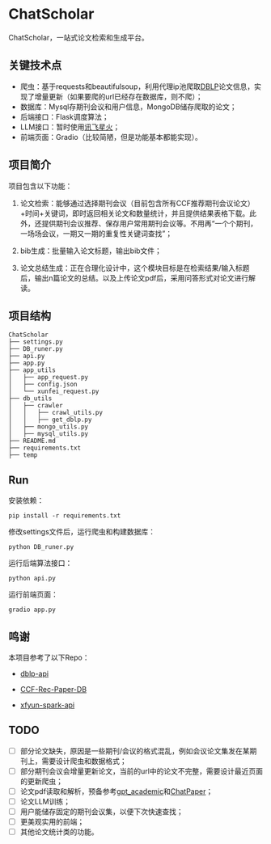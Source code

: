 # ChatScholar
ChatScholar，一站式论文检索和生成平台。

## 关键技术点
- 爬虫：基于requests和beautifulsoup，利用代理ip池爬取[DBLP](https://dblp.uni-trier.de/)论文信息，实现了增量更新（如果要爬的url已经存在数据库，则不爬）；
- 数据库：Mysql存期刊会议和用户信息，MongoDB储存爬取的论文；
- 后端接口：Flask调度算法；
- LLM接口：暂时使用[讯飞星火](https://xinghuo.xfyun.cn/)；
- 前端页面：Gradio（比较简陋，但是功能基本都能实现）。

## 项目简介

项目包含以下功能：

1. 论文检索：能够通过选择期刊会议（目前包含所有CCF推荐期刊会议论文）+时间+关键词，即时返回相关论文和数量统计，并且提供结果表格下载。此外，还提供期刊会议推荐、保存用户常用期刊会议等。不用再“一个个期刊，一场场会议，一期又一期的重复性关键词查找”；

2. bib生成：批量输入论文标题，输出bib文件；

3. 论文总结生成：正在合理化设计中，这个模块目标是在检索结果/输入标题后，输出n篇论文的总结。以及上传论文pdf后，采用问答形式对论文进行解读。

## 项目结构

```shell
ChatScholar
├── settings.py
├── DB_runer.py
├── api.py
├── app.py
├── app_utils
│   ├── app_request.py
│   ├── config.json
│   └── xunfei_request.py
├── db_utils
│   ├── crawler
│   │   ├── crawl_utils.py
│   │   ├── get_dblp.py
│   ├── mongo_utils.py
│   ├── mysql_utils.py
├── README.md
├── requirements.txt
├── temp
```

## Run

安装依赖：

```shell
pip install -r requirements.txt
```

修改settings文件后，运行爬虫和构建数据库：

```shell
python DB_runer.py
```

运行后端算法接口：

```shell
python api.py
```

运行前端页面：

```shell
gradio app.py
```

## 鸣谢

本项目参考了以下Repo：

- [dblp-api](https://github.com/alumik/dblp-api)

- [CCF-Rec-Paper-DB](https://github.com/tmylla/CCF-Rec-Paper-DB)
- [xfyun-spark-api](https://github.com/zibuyu2015831/xfyun-spark-api)

## TODO

- [ ] 部分论文缺失，原因是一些期刊/会议的格式混乱，例如会议论文集发在某期刊上，需要设计爬虫和数据格式；
- [ ] 部分期刊会议会增量更新论文，当前的url中的论文不完整，需要设计最近页面的更新爬虫；
- [ ] 论文pdf读取和解析，预备参考[gpt_academic](https://github.com/binary-husky/chatgpt_academic)和[ChatPaper](https://github.com/kaixindelele/ChatPaper)；
- [ ] 论文LLM训练；
- [ ] 用户能储存固定的期刊会议集，以便下次快速查找；
- [ ] 更美观实用的前端；
- [ ] 其他论文统计类的功能。